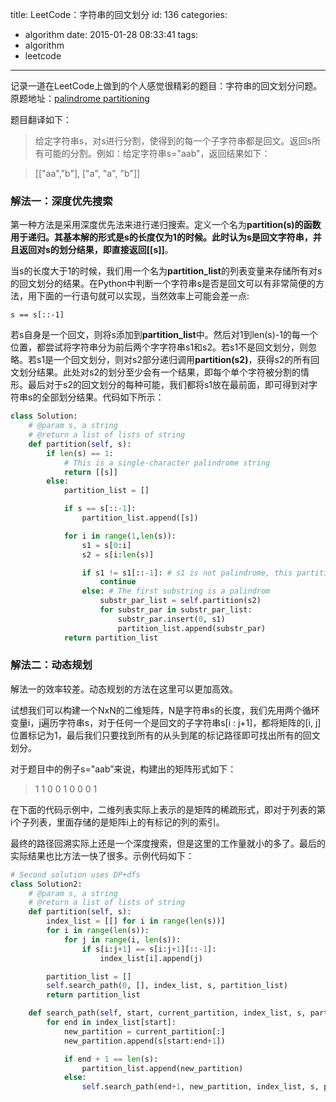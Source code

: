 title: LeetCode：字符串的回文划分
id: 136
categories:
  - algorithm
date: 2015-01-28 08:33:41
tags:
  - algorithm
  - leetcode
---

记录一道在LeetCode上做到的个人感觉很精彩的题目：字符串的回文划分问题。
原题地址：[palindrome partitioning](https://oj.leetcode.com/problems/palindrome-partitioning/)

题目翻译如下：
>给定字符串s，对s进行分割，使得到的每一个子字符串都是回文。返回s所有可能的分割。例如：给定字符串s="aab"，返回结果如下：

> [["aa","b"], ["a", "a", "b"]]

<!--more-->

### 解法一：深度优先搜索
第一种方法是采用深度优先法来进行递归搜索。定义一个名为**partition(s)**的函数用于递归。其基本解的形式是s的长度仅为1的时候。此时认为s是回文字符串，并且返回对s的划分结果，即直接返回**[[s]]**。

当s的长度大于1的时候，我们用一个名为**partition_list**的列表变量来存储所有对s的回文划分的结果。在Python中判断一个字符串s是否是回文可以有非常简便的方法，用下面的一行语句就可以实现，当然效率上可能会差一点:

    s == s[::-1]
若s自身是一个回文，则将s添加到**partition_list**中。然后对1到len(s)-1的每一个位置，都尝试将字符串分为前后两个字字符串s1和s2。若s1不是回文划分，则忽略。若s1是一个回文划分，则对s2部分递归调用**partition(s2)**，获得s2的所有回文划分结果。此处对s2的划分至少会有一个结果，即每个单个字符被分割的情形。最后对于s2的回文划分的每种可能，我们都将s1放在最前面，即可得到对字符串s的全部划分结果。代码如下所示：

```python
class Solution:
    # @param s, a string
    # @return a list of lists of string
    def partition(self, s):
        if len(s) == 1:
            # This is a single-character palindrome string
            return [[s]]
        else:
            partition_list = []

            if s == s[::-1]:
                partition_list.append([s])

            for i in range(1,len(s)):
                s1 = s[0:i]
                s2 = s[i:len(s)]

                if s1 != s1[::-1]: # s1 is not palindrome, this partition failed
                    continue
                else: # The first substring is a palindrom
                    substr_par_list = self.partition(s2)
                    for substr_par in substr_par_list:
                        substr_par.insert(0, s1)
                        partition_list.append(substr_par)
            return partition_list
```

### 解法二：动态规划
解法一的效率较差。动态规划的方法在这里可以更加高效。

试想我们可以构建一个NxN的二维矩阵，N是字符串s的长度，我们先用两个循环变量i，j遍历字符串s，对于任何一个是回文的子字符串s[i : j+1]，都将矩阵的[i, j]位置标记为1，最后我们只要找到所有的从头到尾的标记路径即可找出所有的回文划分。

对于题目中的例子s="aab”来说，构建出的矩阵形式如下：

> 1 1 0
> 0 1 0
> 0 0 1

在下面的代码示例中，二维列表实际上表示的是矩阵的稀疏形式，即对于列表的第i个子列表，里面存储的是矩阵i上的有标记的列的索引。

最终的路径回溯实际上还是一个深度搜索，但是这里的工作量就小的多了。最后的实际结果也比方法一快了很多。示例代码如下：

```python
# Second solution uses DP+dfs
class Solution2:
    # @param s, a string
    # @return a list of lists of string
    def partition(self, s):
        index_list = [[] for i in range(len(s))]
        for i in range(len(s)):
            for j in range(i, len(s)):
                if s[i:j+1] == s[i:j+1][::-1]:
                    index_list[i].append(j)

        partition_list = []
        self.search_path(0, [], index_list, s, partition_list)
        return partition_list

    def search_path(self, start, current_partition, index_list, s, partition_list):
        for end in index_list[start]:
            new_partition = current_partition[:]
            new_partition.append(s[start:end+1])

            if end + 1 == len(s):
                partition_list.append(new_partition)
            else:
                self.search_path(end+1, new_partition, index_list, s, partition_list)

```
